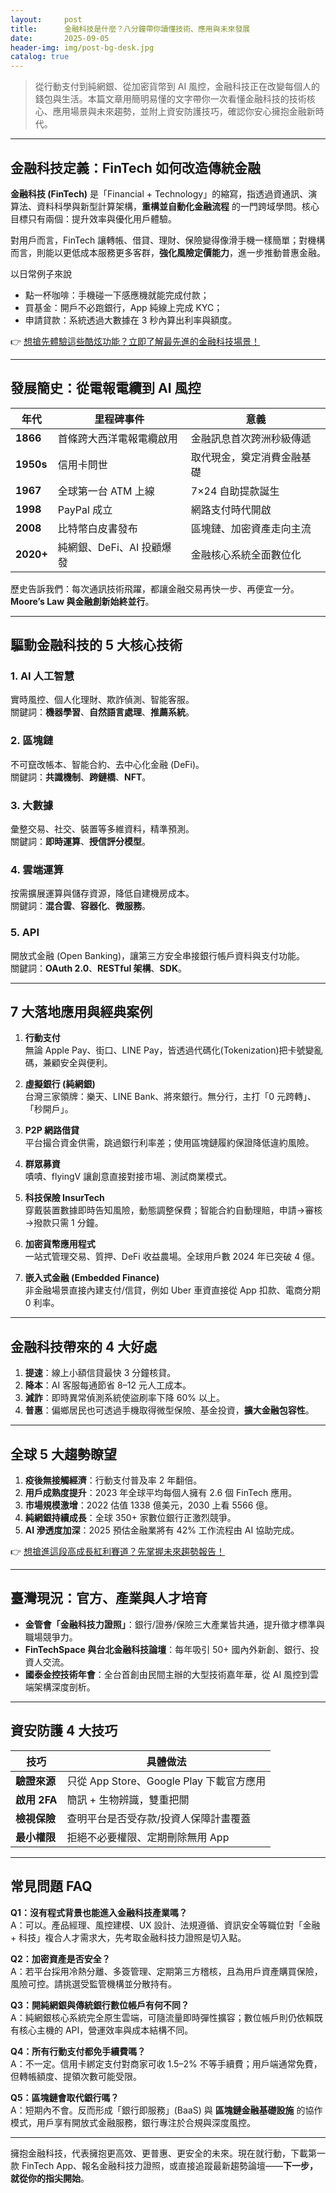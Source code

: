 ```yaml
---
layout:     post
title:      金融科技是什麼？八分鐘帶你讀懂技術、應用與未來發展
date:       2025-09-05
header-img: img/post-bg-desk.jpg
catalog: true
---
```


> 從行動支付到純網銀、從加密貨幣到 AI 風控，金融科技正在改變每個人的錢包與生活。本篇文章用簡明易懂的文字帶你一次看懂金融科技的技術核心、應用場景與未來趨勢，並附上資安防護技巧，確認你安心擁抱金融新時代。

---

## 金融科技定義：FinTech 如何改造傳統金融

**金融科技 (FinTech)** 是「Financial + Technology」的縮寫，指透過資通訊、演算法、資料科學與新型計算架構，**重構並自動化金融流程** 的一門跨域學問。核心目標只有兩個：提升效率與優化用戶體驗。

對用戶而言，FinTech 讓轉帳、借貸、理財、保險變得像滑手機一樣簡單；對機構而言，則能以更低成本服務更多客群，**強化風險定價能力**，進一步推動普惠金融。

以日常例子來說  
- 點一杯咖啡：手機碰一下感應機就能完成付款；  
- 買基金：開戶不必跑銀行，App 純線上完成 KYC；  
- 申請貸款：系統透過大數據在 3 秒內算出利率與額度。  

👉 [想搶先體驗這些酷炫功能？立即了解最先進的金融科技場景！](https://okxdog.com/)

---

## 發展簡史：從電報電纜到 AI 風控

| 年代 | 里程碑事件 | 意義 |
|---|---|---|
| **1866** | 首條跨大西洋電報電纜啟用 | 金融訊息首次跨洲秒級傳遞 |
| **1950s** | 信用卡問世 | 取代現金，奠定消費金融基礎 |
| **1967** | 全球第一台 ATM 上線 | 7×24 自助提款誕生 |
| **1998** | PayPal 成立 | 網路支付時代開啟 |
| **2008** | 比特幣白皮書發布 | 區塊鏈、加密資產走向主流 |
| **2020+** | 純網銀、DeFi、AI 投顧爆發 | 金融核心系統全面數位化 |

歷史告訴我們：每次通訊技術飛躍，都讓金融交易再快一步、再便宜一分。**Moore’s Law 與金融創新始終並行**。

---

## 驅動金融科技的 5 大核心技術

### 1. AI 人工智慧  
實時風控、個人化理財、欺詐偵測、智能客服。  
關鍵詞：**機器學習**、**自然語言處理**、**推薦系統**。

### 2. 區塊鏈  
不可竄改帳本、智能合約、去中心化金融 (DeFi)。  
關鍵詞：**共識機制**、**跨鏈橋**、**NFT**。

### 3. 大數據  
彙整交易、社交、裝置等多維資料，精準預測。  
關鍵詞：**即時運算**、**授信評分模型**。

### 4. 雲端運算  
按需擴展運算與儲存資源，降低自建機房成本。  
關鍵詞：**混合雲**、**容器化**、**微服務**。

### 5. API  
開放式金融 (Open Banking)，讓第三方安全串接銀行帳戶資料與支付功能。  
關鍵詞：**OAuth 2.0**、**RESTful 架構**、**SDK**。

---

## 7 大落地應用與經典案例

1. **行動支付**  
   無論 Apple Pay、街口、LINE Pay，皆透過代碼化(Tokenization)把卡號變亂碼，兼顧安全與便利。

2. **虛擬銀行 (純網銀)**  
   台灣三家領牌：樂天、LINE Bank、將來銀行。無分行，主打「0 元跨轉」、「秒開戶」。

3. **P2P 網路借貸**  
   平台撮合資金供需，跳過銀行利率差；使用區塊鏈履約保證降低違約風險。

4. **群眾募資**  
   嘖嘖、flyingV 讓創意直接對接市場、測試商業模式。

5. **科技保險 InsurTech**  
   穿戴裝置數據即時告知風險，動態調整保費；智能合約自動理賠，申請→審核→撥款只需 1 分鐘。

6. **加密貨幣應用程式**  
   一站式管理交易、質押、DeFi 收益農場。全球用戶數 2024 年已突破 4 億。

7. **嵌入式金融 (Embedded Finance)**  
   非金融場景直接內建支付/信貸，例如 Uber 車資直接從 App 扣款、電商分期 0 利率。

---

## 金融科技帶來的 4 大好處

1. **提速**：線上小額信貸最快 3 分鐘核貸。  
2. **降本**：AI 客服每通節省 8–12 元人工成本。  
3. **減詐**：即時異常偵測系統使盜刷率下降 60% 以上。  
4. **普惠**：偏鄉居民也可透過手機取得微型保險、基金投資，**擴大金融包容性**。

---

## 全球 5 大趨勢瞭望

1. **疫後無接觸經濟**：行動支付普及率 2 年翻倍。  
2. **用戶成熟度提升**：2023 年全球平均每個人擁有 2.6 個 FinTech 應用。  
3. **市場規模激增**：2022 估值 1338 億美元，2030 上看 5566 億。  
4. **純網銀持續成長**：全球 350+ 家數位銀行正激烈競爭。  
5. **AI 滲透度加深**：2025 預估金融業將有 42% 工作流程由 AI 協助完成。

👉 [想搶進這段高成長紅利賽道？先掌握未來趨勢報告！](https://okxdog.com/)

---

## 臺灣現況：官方、產業與人才培育

- **金管會「金融科技力證照」**：銀行/證券/保險三大產業皆共通，提升徵才標準與職場競爭力。  
- **FinTechSpace 與台北金融科技論壇**：每年吸引 50+ 國內外新創、銀行、投資人交流。  
- **國泰金控技術年會**：全台首創由民間主辦的大型技術嘉年華，從 AI 風控到雲端架構深度剖析。

---

## 資安防護 4 大技巧

| 技巧 | 具體做法 |
|---|---|
| **驗證來源** | 只從 App Store、Google Play 下載官方應用 |
| **啟用 2FA** | 簡訊 + 生物辨識，雙重把關 |
| **檢視保險** | 查明平台是否受存款/投資人保障計畫覆蓋 |
| **最小權限** | 拒絕不必要權限、定期刪除無用 App |

---

## 常見問題 FAQ

**Q1：沒有程式背景也能進入金融科技產業嗎？**  
A：可以。產品經理、風控建模、UX 設計、法規遵循、資訊安全等職位對「金融 + 科技」複合人才需求大，先考取金融科技力證照是切入點。

**Q2：加密資產是否安全？**  
A：若平台採用冷熱分離、多簽管理、定期第三方稽核，且為用戶資產購買保險，風險可控。請挑選受監管機構並分散持有。

**Q3：開純網銀與傳統銀行數位帳戶有何不同？**  
A：純網銀核心系統完全原生雲端，可隨流量即時彈性擴容；數位帳戶則仍依賴既有核心主機的 API，營運效率與成本結構不同。

**Q4：所有行動支付都免手續費嗎？**  
A：不一定。信用卡綁定支付對商家可收 1.5–2% 不等手續費；用戶端通常免費，但轉帳額度、提領次數可能受限。

**Q5：區塊鏈會取代銀行嗎？**  
A：短期內不會。反而形成「銀行即服務」(BaaS) 與 **區塊鏈金融基礎設施** 的協作模式，用戶享有開放式金融服務，銀行專注於合規與深度風控。

---

擁抱金融科技，代表擁抱更高效、更普惠、更安全的未來。現在就行動，下載第一款 FinTech App、報名金融科技力證照，或直接追蹤最新趨勢論壇——**下一步，就從你的指尖開始**。